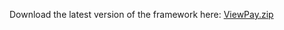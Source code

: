 
Download the latest version of the framework here: [ViewPay.zip](https://github.com/TechViewpay/ViewPay-iOS/blob/master/Dist/ViewPay.zip?raw=true)
